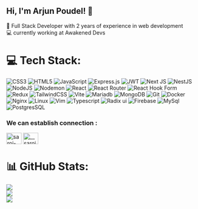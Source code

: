 ## Hi, I'm Arjun Poudel! 👋

🚀 Full Stack Developer with 2 years of experience in web development<br/>
💻 currently working at Awakened Devs<br/>

# 💻 Tech Stack:
![CSS3](https://img.shields.io/badge/css3-%231572B6.svg?style=for-the-badge&logo=css3&logoColor=white) ![HTML5](https://img.shields.io/badge/html5-%23E34F26.svg?style=for-the-badge&logo=html5&logoColor=white) ![JavaScript](https://img.shields.io/badge/javascript-%23323330.svg?style=for-the-badge&logo=javascript&logoColor=%23F7DF1E)  ![Express.js](https://img.shields.io/badge/express.js-%23404d59.svg?style=for-the-badge&logo=express&logoColor=%2361DAFB)  ![JWT](https://img.shields.io/badge/JWT-black?style=for-the-badge&logo=JSON%20web%20tokens) ![Next JS](https://img.shields.io/badge/Next-black?style=for-the-badge&logo=next.js&logoColor=white) ![NestJS](https://img.shields.io/badge/nestjs-%23E0234E.svg?style=for-the-badge&logo=nestjs&logoColor=white) ![NodeJS](https://img.shields.io/badge/node.js-6DA55F?style=for-the-badge&logo=node.js&logoColor=white) ![Nodemon](https://img.shields.io/badge/NODEMON-%23323330.svg?style=for-the-badge&logo=nodemon&logoColor=%BBDEAD) ![React](https://img.shields.io/badge/React-%230B2C4A?style=for-the-badge&logo=React&logoColor=%2361DAFB
) ![React Router](https://img.shields.io/badge/React_Router-CA4245?style=for-the-badge&logo=react-router&logoColor=white) ![React Hook Form](https://img.shields.io/badge/React%20Hook%20Form-%23EC5990.svg?style=for-the-badge&logo=reacthookform&logoColor=white) ![Redux](https://img.shields.io/badge/redux-%23593d88.svg?style=for-the-badge&logo=redux&logoColor=white)  ![TailwindCSS](https://img.shields.io/badge/tailwindcss-%2338B2AC.svg?style=for-the-badge&logo=tailwind-css&logoColor=white) ![Vite](https://img.shields.io/badge/vite-%23646CFF.svg?style=for-the-badge&logo=vite&logoColor=white)  ![Mariadb](https://img.shields.io/badge/mariadb-blue?style=for-the-badge&logo=mariaDB&logoColor=%23003545) ![MongoDB](https://img.shields.io/badge/MongoDB-%234ea94b.svg?style=for-the-badge&logo=mongodb&logoColor=white) ![Git](https://img.shields.io/badge/git-%23F05033.svg?style=for-the-badge&logo=git&logoColor=white)  ![Docker](https://img.shields.io/badge/docker-%230B2C4A?style=for-the-badge&logo=docker&logoColor=%232496ED) ![Nginx](https://img.shields.io/badge/nginx-%230B2C4A?style=for-the-badge&logo=nginx&logoColor=%23009639) ![Linux](https://img.shields.io/badge/linux-%230B2C4A?style=for-the-badge&logo=linux&logoColor=%23FCC624) ![Vim](https://img.shields.io/badge/vim-%230B2C4A?style=for-the-badge&logo=vim&logoColor=%23019733) ![Typescript](https://img.shields.io/badge/typescript-%230B2C4A?style=for-the-badge&logo=typescript&logoColor=%233178C6) ![Radix ui](https://img.shields.io/badge/RadixUI-blue?style=for-the-badge&logo=Radixui&logoColor=%23161618) ![Firebase](https://img.shields.io/badge/firebase-ffca28?style=for-the-badge&logo=firebase&logoColor=black) ![MySql](https://img.shields.io/badge/-MySQL-4479A1?style=flat-square&logo=mysql&labelColor=4479A1&logoColor=FFF) ![PostgresSQL](https://img.shields.io/badge/postgresql-4169e1?style=for-the-badge&logo=postgresql&logoColor=white)

<h3 align="left">We can establish connection :</h3>
<p align="left">
<a href="https://www.linkedin.com/in/rohan-khatiwada-b546081b5/" target="blank"><img align="center" src="https://raw.githubusercontent.com/rahuldkjain/github-profile-readme-generator/master/src/images/icons/Social/linked-in-alt.svg" alt="saroj-ghalan-bab96a226" height="30" width="40" /></a>
  <a href="https://www.instagram.com/adept_rohan/" target="blank"><img align="center" src="https://raw.githubusercontent.com/rahuldkjain/github-profile-readme-generator/master/src/images/icons/Social/instagram.svg" alt="__saroj_ghalan__" height="30" width="40" /></a>
</p>

# 📊 GitHub Stats:
![](https://github-readme-stats.vercel.app/api?username=torvalds&theme=dark&hide_border=false&include_all_commits=false&count_private=false)<br/>
![](https://github-readme-streak-stats.herokuapp.com/?user=torvalds&theme=dark&hide_border=false)<br/>
![](https://github-readme-stats.vercel.app/api/top-langs/?username=torvalds&theme=dark&hide_border=false&include_all_commits=true&count_private=true&layout=compact)
